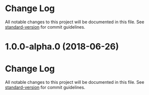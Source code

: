 # Change Log

All notable changes to this project will be documented in this file. See [standard-version](https://github.com/conventional-changelog/standard-version) for commit guidelines.

<a name="1.0.0-alpha.0"></a>
# 1.0.0-alpha.0 (2018-06-26)



# Change Log

All notable changes to this project will be documented in this file. See [standard-version](https://github.com/conventional-changelog/standard-version) for commit guidelines.
